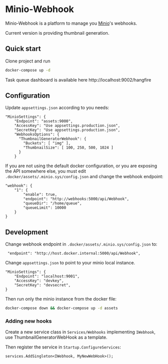 # Minio-Webhook

Minio-Webhook is a platform to manage you [Minio](https://min.io/)'s webhooks.

Current version is providing thumbnail generation.

## Quick start
Clone project and run
```sh
docker-compose up -d
```

Task queue dashboard is available here http://localhost:9002/hangfire 

## Configuration
Update `appsettings.json` according to you needs:

```
"MinioSettings": {
    "Endpoint": "assets:9000",
    "AccessKey": "Use appsettings.production.json",
    "SecretKey": "Use appsettings.production.json",
    "WebhooksOptions": {
      "ThumbnailGeneratorWebhook": {
        "Buckets": [ "img" ],
        "ThumbnailSize": [ 100, 250, 500, 1024 ]
      }
    }
```

If you are not using the default docker configuration, or you are exposing the API somewhere else, you must edit `.docker/assets/.minio.sys/config.json` and change the webhook endpoint:
```
"webhook": {
	"1": {
		"enable": true,
		"endpoint": "http://webhooks:5000/api/Webhook",
		"queueDir": "/home/queue",
		"queueLimit": 10000
	}
}
```

## Development

Change webhook endpoint in `.docker/assets/.minio.sys/config.json` to:
```
 "endpoint": "http://host.docker.internal:5000/api/Webhook",
```

Change `appsettings.json` to point to your minio local instance.
```
"MinioSettings": {
	"Endpoint": "localhost:9001",
	"AccessKey": "devkey",
	"SecretKey": "devsecret",
}
```

Then run only the minio instance from the docker file:
```sh
docker-compose down && docker-compose up -d assets
```
### Adding new hooks
Create a new service class in `Services/Webhooks` implementing `IWebhook`, use ThumbnailGeneratorWebHook as a template.

Then register the service in `Startup.ConfigureServices`:
```
services.AddSingleton<IWebhook, MyNewWebHook>();
```


